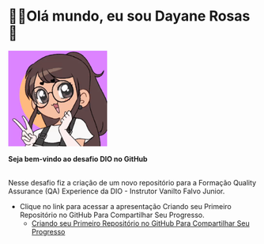 <div>
  <h1 align="left">
  👋🏼Olá mundo, eu sou Dayane Rosas🥰
  </h1>
  
  <p align='regth'>
    <a href="https://github.com/dayane-rosas/dio-desafio-github-primeiro-repositorio/blob/main/ezgif.com-gif-maker.gif"> </a>
    <img src="ezgif.com-gif-maker.gif" width="200">
<div align='left'>
  <b> Seja bem-vindo ao desafio DIO no GitHub </b>
</div><br>

  <p align="left">
    Nesse desafio fiz a criação de um novo repositório para a Formação Quality Assurance (QA) Experience da DIO - Instrutor Vanilto Falvo Junior.
<p align="left">

 
- Clique no link para acessar a apresentação Criando seu Primeiro Repositório no GitHub Para Compartilhar Seu Progresso. 
  - <a href='https://drive.google.com/file/d/1IZu0qohv1JOmxjEra1lknDiiStU68bl4/view'> Criando seu Primeiro Repositório no GitHub Para Compartilhar Seu Progresso </a>
